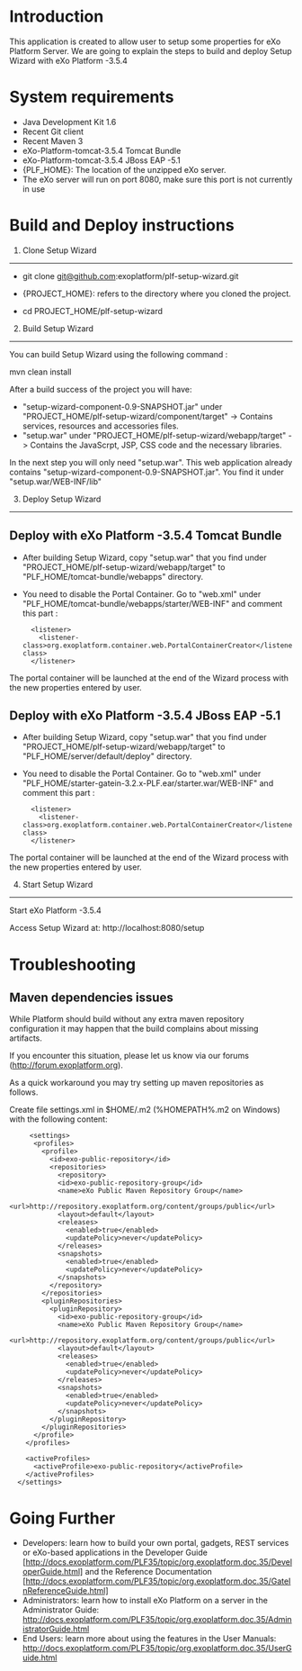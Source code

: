 Introduction
============

This application is created to allow user to setup some properties for eXo Platform Server.
We are going to explain the steps to build and deploy Setup Wizard with eXo Platform -3.5.4

System requirements
===================
   
* Java Development Kit 1.6
* Recent Git client
* Recent Maven 3
* eXo-Platform-tomcat-3.5.4 Tomcat Bundle
* eXo-Platform-tomcat-3.5.4 JBoss EAP -5.1
* {PLF_HOME}: The location of the unzipped eXo server.
* The eXo server will run on port 8080, make sure this port is not currently in use


Build and Deploy instructions
=============================

1) Clone Setup Wizard
-----------------------

* git clone git@github.com:exoplatform/plf-setup-wizard.git

* {PROJECT_HOME}: refers to the directory where you cloned the project.

* cd PROJECT_HOME/plf-setup-wizard


2) Build Setup Wizard
-----------------------

You can build Setup Wizard using the following command :

mvn clean install

After a build success of the project you will have:

* "setup-wizard-component-0.9-SNAPSHOT.jar" under "PROJECT_HOME/plf-setup-wizard/component/target" -> Contains services, resources and accessories files. 
* "setup.war" under "PROJECT_HOME/plf-setup-wizard/webapp/target" -> Contains the JavaScrpt, JSP, CSS code and the necessary libraries.

In the next step you will only need "setup.war". This web application already contains "setup-wizard-component-0.9-SNAPSHOT.jar". You find it under "setup.war/WEB-INF/lib" 

3) Deploy Setup Wizard 
-----------------------

Deploy with eXo Platform -3.5.4 Tomcat Bundle
---------------------------------------------

* After building Setup Wizard, copy "setup.war" that you find under "PROJECT_HOME/plf-setup-wizard/webapp/target" to "PLF_HOME/tomcat-bundle/webapps" directory.

* You need to disable the Portal Container. Go to "web.xml" under "PLF_HOME/tomcat-bundle/webapps/starter/WEB-INF" and comment this part :

        <listener>
          <listener-class>org.exoplatform.container.web.PortalContainerCreator</listener-class> 
        </listener>

The portal container will be launched at the end of the Wizard process with the new properties entered by user.

Deploy with eXo Platform -3.5.4 JBoss EAP -5.1
----------------------------------------------

* After building Setup Wizard, copy "setup.war" that you find under "PROJECT_HOME/plf-setup-wizard/webapp/target" to "PLF_HOME/server/default/deploy" directory. 

* You need to disable the Portal Container. Go to "web.xml" under "PLF_HOME/starter-gatein-3.2.x-PLF.ear/starter.war/WEB-INF" and comment this part :

        <listener>
          <listener-class>org.exoplatform.container.web.PortalContainerCreator</listener-class> 
        </listener>

The portal container will be launched at the end of the Wizard process with the new properties entered by user.


4) Start Setup Wizard 
-----------------------

Start eXo Platform -3.5.4 

Access Setup Wizard at: http://localhost:8080/setup


Troubleshooting
===============

Maven dependencies issues
-------------------------

 While Platform should build without any extra maven repository configuration it may happen that the build complains about missing artifacts.

 If you encounter this situation, please let us know via our forums (http://forum.exoplatform.org).

 As a quick workaround you may try setting up maven repositories as follows.

 Create file settings.xml in $HOME/.m2  (%HOMEPATH%\.m2 on Windows) with the following content:

         <settings>
          <profiles>      
            <profile>
              <id>exo-public-repository</id>
              <repositories>
                <repository>
                <id>exo-public-repository-group</id>
                <name>eXo Public Maven Repository Group</name>
                <url>http://repository.exoplatform.org/content/groups/public</url>
                <layout>default</layout>
                <releases>
                  <enabled>true</enabled>
                  <updatePolicy>never</updatePolicy>
                </releases>
                <snapshots>
                  <enabled>true</enabled>
                  <updatePolicy>never</updatePolicy>
                </snapshots>
              </repository>
            </repositories>
            <pluginRepositories>
              <pluginRepository>
                <id>exo-public-repository-group</id>
                <name>eXo Public Maven Repository Group</name>
                <url>http://repository.exoplatform.org/content/groups/public</url>
                <layout>default</layout>
                <releases>
                  <enabled>true</enabled>
                  <updatePolicy>never</updatePolicy>
                </releases>
                <snapshots>
                  <enabled>true</enabled>
                  <updatePolicy>never</updatePolicy>
                </snapshots>
              </pluginRepository>
            </pluginRepositories>
          </profile>
        </profiles>

        <activeProfiles>
          <activeProfile>exo-public-repository</activeProfile>
        </activeProfiles>
      </settings>

Going Further
=============
* Developers: learn how to build your own portal, gadgets, REST services or eXo-based applications in the Developer Guide
[http://docs.exoplatform.com/PLF35/topic/org.exoplatform.doc.35/DeveloperGuide.html] and the Reference Documentation
[http://docs.exoplatform.com/PLF35/topic/org.exoplatform.doc.35/GateInReferenceGuide.html]
* Administrators: learn how to install eXo Platform on a server in the Administrator Guide:
http://docs.exoplatform.com/PLF35/topic/org.exoplatform.doc.35/AdministratorGuide.html
* End Users: learn more about using the features in the User Manuals:
http://docs.exoplatform.com/PLF35/topic/org.exoplatform.doc.35/UserGuide.html
